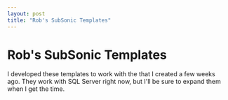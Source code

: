 ```yaml
---
layout: post
title: "Rob's SubSonic Templates"
---
```


# Rob's SubSonic Templates

I developed these templates to work with the 
 that I created a few weeks ago. They work with SQL Server right now, but I'll be sure to expand them when I get the time.  

